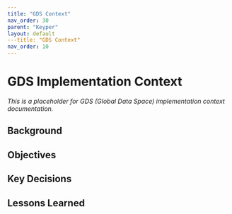 ```yaml
---
title: "GDS Context"
nav_order: 30
parent: "Keyper"
layout: default
---title: "GDS Context"
nav_order: 10
---
```


# GDS Implementation Context

*This is a placeholder for GDS (Global Data Space) implementation context documentation.*

## Background

## Objectives

## Key Decisions

## Lessons Learned
